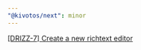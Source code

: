 ```yaml
---
"@kivotos/next": minor
---
```


[[DRIZZ-7] Create a new richtext editor](https://app.plane.so/softnetics/browse/DRIZZ-7/)
